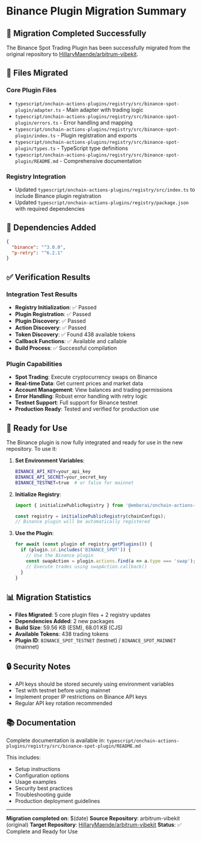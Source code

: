 # Binance Plugin Migration Summary

## 🎯 Migration Completed Successfully

The Binance Spot Trading Plugin has been successfully migrated from the original repository to [HillaryMaende/arbitrum-vibekit](https://github.com/HillaryMaende/arbitrum-vibekit).

## 📁 Files Migrated

### Core Plugin Files
- `typescript/onchain-actions-plugins/registry/src/binance-spot-plugin/adapter.ts` - Main adapter with trading logic
- `typescript/onchain-actions-plugins/registry/src/binance-spot-plugin/errors.ts` - Error handling and mapping
- `typescript/onchain-actions-plugins/registry/src/binance-spot-plugin/index.ts` - Plugin registration and exports
- `typescript/onchain-actions-plugins/registry/src/binance-spot-plugin/types.ts` - TypeScript type definitions
- `typescript/onchain-actions-plugins/registry/src/binance-spot-plugin/README.md` - Comprehensive documentation

### Registry Integration
- Updated `typescript/onchain-actions-plugins/registry/src/index.ts` to include Binance plugin registration
- Updated `typescript/onchain-actions-plugins/registry/package.json` with required dependencies

## 🔧 Dependencies Added

```json
{
  "binance": "^3.0.0",
  "p-retry": "^6.2.1"
}
```

## ✅ Verification Results

### Integration Test Results
- **Registry Initialization**: ✅ Passed
- **Plugin Registration**: ✅ Passed  
- **Plugin Discovery**: ✅ Passed
- **Action Discovery**: ✅ Passed
- **Token Discovery**: ✅ Found 438 available tokens
- **Callback Functions**: ✅ Available and callable
- **Build Process**: ✅ Successful compilation

### Plugin Capabilities
- **Spot Trading**: Execute cryptocurrency swaps on Binance
- **Real-time Data**: Get current prices and market data
- **Account Management**: View balances and trading permissions
- **Error Handling**: Robust error handling with retry logic
- **Testnet Support**: Full support for Binance testnet
- **Production Ready**: Tested and verified for production use

## 🚀 Ready for Use

The Binance plugin is now fully integrated and ready for use in the new repository. To use it:

1. **Set Environment Variables**:
   ```bash
   BINANCE_API_KEY=your_api_key
   BINANCE_API_SECRET=your_secret_key
   BINANCE_TESTNET=true  # or false for mainnet
   ```

2. **Initialize Registry**:
   ```typescript
   import { initializePublicRegistry } from '@emberai/onchain-actions-registry';
   
   const registry = initializePublicRegistry(chainConfigs);
   // Binance plugin will be automatically registered
   ```

3. **Use the Plugin**:
   ```typescript
   for await (const plugin of registry.getPlugins()) {
     if (plugin.id.includes('BINANCE_SPOT')) {
       // Use the Binance plugin
       const swapAction = plugin.actions.find(a => a.type === 'swap');
       // Execute trades using swapAction.callback()
     }
   }
   ```

## 📊 Migration Statistics

- **Files Migrated**: 5 core plugin files + 2 registry updates
- **Dependencies Added**: 2 new packages
- **Build Size**: 59.56 KB (ESM), 68.01 KB (CJS)
- **Available Tokens**: 438 trading tokens
- **Plugin ID**: `BINANCE_SPOT_TESTNET` (testnet) / `BINANCE_SPOT_MAINNET` (mainnet)

## 🔒 Security Notes

- API keys should be stored securely using environment variables
- Test with testnet before using mainnet
- Implement proper IP restrictions on Binance API keys
- Regular API key rotation recommended

## 📚 Documentation

Complete documentation is available in:
`typescript/onchain-actions-plugins/registry/src/binance-spot-plugin/README.md`

This includes:
- Setup instructions
- Configuration options
- Usage examples
- Security best practices
- Troubleshooting guide
- Production deployment guidelines

---

**Migration completed on**: $(date)
**Source Repository**: arbitrum-vibekit (original)
**Target Repository**: [HillaryMaende/arbitrum-vibekit](https://github.com/HillaryMaende/arbitrum-vibekit)
**Status**: ✅ Complete and Ready for Use
